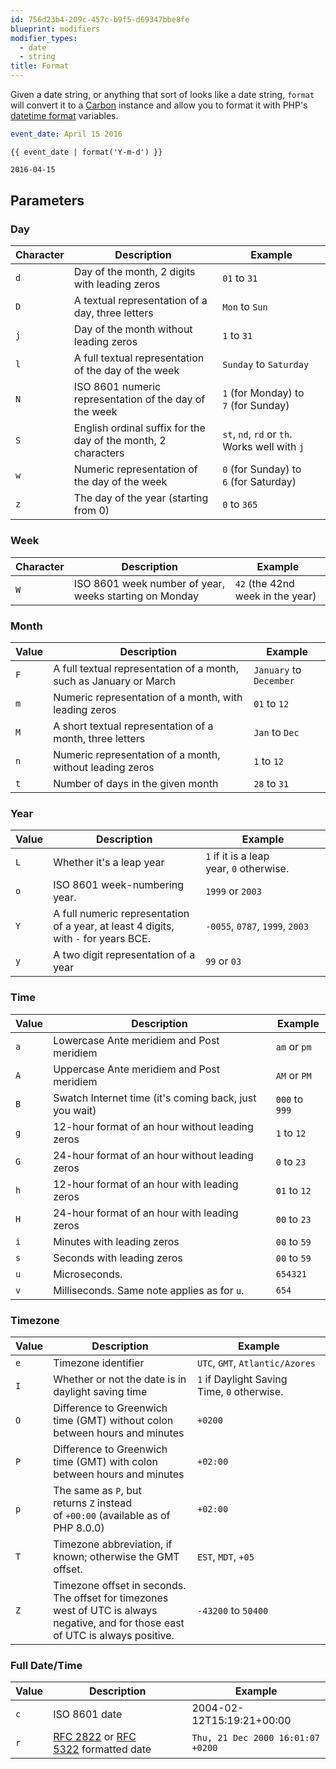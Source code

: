 ```yaml
---
id: 756d23b4-209c-457c-b9f5-d69347bbe8fe
blueprint: modifiers
modifier_types:
  - date
  - string
title: Format
---
```

Given a date string, or anything that sort of looks like a date string, `format` will convert it to a [Carbon][carbon] instance and allow you to format it with PHP's [datetime format][datetime] variables.

```yaml
event_date: April 15 2016
```

```
{{ event_date | format('Y-m-d') }}
```

```html
2016-04-15
```

## Parameters

### Day

| Character | Description | Example |
| --------- | ----------- | -------------- |
| `d` | Day of the month, 2 digits with leading zeros | `01` to `31`  |
| `D` | A textual representation of a day, three letters  | `Mon` to `Sun` |
| `j` | Day of the month without leading zeros  | `1` to `31` |
| `l` | A full textual representation of the day of the week  | `Sunday` to `Saturday`|
| `N` | ISO 8601 numeric representation of the day of the week  | `1` (for Monday) to `7` (for Sunday) |
| `S` | English ordinal suffix for the day of the month, 2 characters | `st`, `nd`, `rd` or `th`. Works well with `j` |
| `w` | Numeric representation of the day of the week | `0` (for Sunday) to `6` (for Saturday) |
| `z` | The day of the year (starting from 0) | `0` to `365` |

### Week
| Character | Description | Example |
| --------- | ----------- | -------------- |
| `W`  | ISO 8601 week number of year, weeks starting on Monday  | `42` (the 42nd week in the year) |

### Month
| Value | Description | Example |
| --------- | ----------- | -------------- |
| `F`  | A full textual representation of a month, such as January or March  | `January` to `December`  |
| `m`  | Numeric representation of a month, with leading zeros | `01` to `12` |
| `M`  | A short textual representation of a month, three letters  | `Jan` to `Dec` |
| `n`  | Numeric representation of a month, without leading zeros  | `1` to `12`  |
| `t`  | Number of days in the given month | `28` to `31` |

### Year
| Value | Description | Example |
| --------- | ----------- | -------------- |
| `L`  | Whether it's a leap year  | `1` if it is a leap year, `0` otherwise.  |
| `o`  | ISO 8601 week-numbering year. | `1999` or `2003` |
| `Y`  | A full numeric representation of a year, at least 4 digits, with `-` for years BCE.| `-0055`, `0787`, `1999`, `2003` |
| `y`  | A two digit representation of a year  | `99` or `03`  |

### Time
| Value | Description | Example |
| --------- | ----------- | -------------- |
| `a`  | Lowercase Ante meridiem and Post meridiem | `am` or `pm`  |
| `A`  | Uppercase Ante meridiem and Post meridiem | `AM` or `PM`  |
| `B`  | Swatch Internet time (it's coming back, just you wait)  | `000` to `999` |
| `g`  | 12-hour format of an hour without leading zeros | `1` to `12`  |
| `G`  | 24-hour format of an hour without leading zeros | `0` to `23`  |
| `h`  | 12-hour format of an hour with leading zeros  | `01` to `12` |
| `H`  | 24-hour format of an hour with leading zeros  | `00` to `23` |
| `i`  | Minutes with leading zeros  | `00` to `59`  |
| `s`  | Seconds with leading zeros  | `00` to `59` |
| `u`  | Microseconds. | `654321` |
| `v`  | Milliseconds. Same note applies as for `u`.| `654`  |

### Timezone
| Value | Description | Example |
| --------- | ----------- | -------------- |
| `e` | Timezone identifier | `UTC`, `GMT`, `Atlantic/Azores` |
| `I`  | Whether or not the date is in daylight saving time | `1` if Daylight Saving Time, `0` otherwise. |
| `O` | Difference to Greenwich time (GMT) without colon between hours and minutes | `+0200` |
| `P` | Difference to Greenwich time (GMT) with colon between hours and minutes | `+02:00`  |
| `p` | The same as `P`, but returns `Z` instead of `+00:00` (available as of PHP 8.0.0)  | `+02:00` |
| `T` | Timezone abbreviation, if known; otherwise the GMT offset.  | `EST`, `MDT`, `+05`  |
| `Z` | Timezone offset in seconds. The offset for timezones west of UTC is always negative, and for those east of UTC is always positive. | `-43200` to `50400`  |

### Full Date/Time

| Value | Description | Example |
| --------- | ----------- | -------------- |
| `c` | ISO 8601 date | 2004-02-12T15:19:21+00:00 |
| `r` | [RFC 2822](http://www.faqs.org/rfcs/rfc2822) or [RFC 5322](http://www.faqs.org/rfcs/rfc5322) formatted date | `Thu, 21 Dec 2000 16:01:07 +0200`  |

[carbon]: http://carbon.nesbot.com
[datetime]: https://www.php.net/manual/en/datetime.format.php
